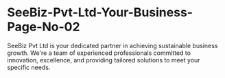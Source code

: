 # SeeBiz-Pvt-Ltd-Your-Business-Page-No-02
SeeBiz Pvt Ltd is your dedicated partner in achieving sustainable business growth. We're a team of experienced professionals committed to innovation, excellence, and providing tailored solutions to meet your specific needs.
